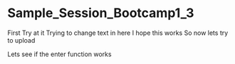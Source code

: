 # Sample_Session_Bootcamp1_3
First Try at it
Trying to change text in here
I hope this works
So now lets try to upload

Lets see if the enter function works
